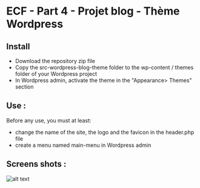 # ECF - Part 4 - Projet blog - Thème Wordpress

## Install

- Download the repository zip file
- Copy the src-wordpress-blog-theme folder to the wp-content / themes folder of your Wordpress project
- In Wordpress admin, activate the theme in the "Appearance> Themes" section

## Use :

Before any use, you must at least:

- change the name of the site, the logo and the favicon in the header.php file
- create a menu named main-menu in Wordpress admin

## Screens shots :

![alt text](https://github.com/[christanvt]/[https://github.com/christanvt/Theme-Wordpress.git]/blob/[main]/screens/screen_shot_01.png?raw=true)
